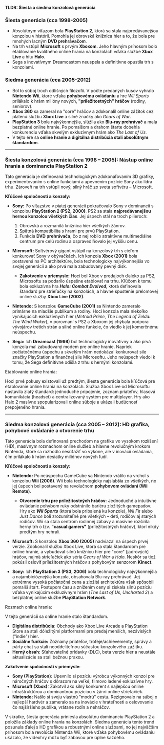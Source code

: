 **TLDR: Šiesta a siedma konzolová generácia**
### Šiesta generácia (cca 1998-2005)

- Absolútnym víťazom bola **PlayStation 2**, ktorá sa stala najpredávanejšou konzolou v histórii. Pomohla jej obrovská knižnica hier a to, že bola pre mnohých lacným **DVD prehrávačom**.
- Na trh vstúpil **Microsoft** s prvým **Xboxom**. Jeho hlavným prínosom bolo etablovanie kvalitného online hrania na konzolách vďaka službe **Xbox Live** a hitu **Halo**.
- Sega s inovatívnym Dreamcastom neuspela a definitívne opustila trh s konzolami.

### Siedma generácia (cca 2005-2012)

- Bol to súboj troch odlišných filozofií. V počte predaných kusov vyhralo **Nintendo Wii**, ktoré vďaka **pohybovému ovládaniu** a hre _Wii Sports_ prilákalo k hrám milióny nových, **"príležitostných" hráčov** (rodiny, seniorov).
- **Xbox 360** sa zameral na "core" hráčov a zdokonalil online zážitok cez platenú službu **Xbox Live** a silné značky ako _Gears of War_.
- **PlayStation 3** bola najvýkonnejšia, slúžila ako **Blu-ray prehrávač** a mala bezplatné online hranie. Po pomalšom a drahom štarte dobehla konkurenciu vďaka skvelým exkluzívnym hrám ako _The Last of Us_.
- V tejto ére sa **online hranie a digitálna distribúcia stali absolútnym štandardom**.

---

### **Šiesta konzolová generácia (cca 1998 – 2005): Nástup online hrania a dominancia PlayStation 2**

Táto generácia je definovaná technologickým zdokonaľovaním 3D grafiky, experimentovaním s online funkciami a upevnením pozície Sony ako lídra trhu. Zároveň na trh vstúpil nový, silný hráč zo sveta softvéru – Microsoft.

**Kľúčové spoločnosti a konzoly:**

- **Sony:** Po víťazstve v piatej generácii pokračovalo Sony v dominancii s konzolou **PlayStation 2 (PS2, 2000)**. PS2 sa stala **najpredávanejšou hernou konzolou všetkých čias**. Jej úspech stál na troch pilieroch:
    1. Obrovská a rozmanitá knižnica hier všetkých žánrov.
    2. Spätná kompatibilita s hrami pre prvú PlayStation.
    3. Funkcia **DVD prehrávača**, čo z nej robilo atraktívne multimediálne centrum pre celú rodinu a ospravedlňovalo jej vyššiu cenu.

- **Microsoft:** Softvérový gigant vstúpil na konzolový trh s cieľom konkurovať Sony v obývačkách. Ich konzola **Xbox (2001)** bola postavená na PC architektúre, bola technologicky najvýkonnejšia vo svojej generácii a ako prvá mala zabudovaný pevný disk.    
    - **Zakotvenie v priemysle:** Hoci bol Xbox v predajoch ďaleko za PS2, Microsoftu sa podarilo úspešne etablovať na trhu. Kľúčom k tomu bola exkluzívna hra _**Halo: Combat Evolved**_, ktorá definovala štandard pre strieľačky na konzolách, a hlavne spustenie prelomovej online služby **Xbox Live (2002)**.
    
- **Nintendo:** S konzolou **GameCube (2001)** sa Nintendo zameralo primárne na mladšie publikum a rodiny. Hoci konzola mala niekoľko vynikajúcich exkluzívnych hier (_Metroid Prime_, _The Legend of Zelda: The Wind Waker_), v porovnaní s PS2 a Xboxom jej chýbala podpora vývojárov tretích strán a silné online funkcie, čo viedlo k jej komerčnému neúspechu.
    
- **Sega:** Ich **Dreamcast (1998)** bol technologicky inovatívny a ako prvá konzola mal zabudovaný modem pre online hranie. Napriek počiatočnému úspechu a skvelým hrám nedokázal konkurovať sile značky PlayStation a finančnej sile Microsoftu. Jeho neúspech viedol k tomu, že Sega definitívne odišla z trhu s hernými konzolami.
    

Etablovanie online hrania:

Hoci prvé pokusy existovali už predtým, šiesta generácia bola kľúčová pre etablovanie online hrania na konzolách. Služba Xbox Live od Microsoftu nastavila zlatý štandard: jednoduché pripojenie, zoznam priateľov, hlasová komunikácia (headset) a centralizovaný systém pre multiplayer. Hry ako Halo 2 masívne spopularizovali online súboje a ukázali budúcnosť prepojeného hrania.

---

### **Siedma konzolová generácia (cca 2005 – 2012): HD grafika, pohybové ovládanie a otvorenie trhu**

Táto generácia bola definovaná prechodom na grafiku vo vysokom rozlíšení (HD), masívnym rozmachom online služieb a hlavne revolučným krokom Nintenda, ktoré sa rozhodlo nesúťažiť vo výkone, ale v inovácii ovládania, čím prilákalo k hrám desiatky miliónov nových ľudí.

**Kľúčové spoločnosti a konzoly:**

- **Nintendo:** Po neúspechu GameCube sa Nintendo vrátilo na vrchol s konzolou **Wii (2006)**. Wii bola technologicky najslabšia zo všetkých, no jej úspech bol postavený na revolučnom **pohybovom ovládaní (Wii Remote)**.
    
    - **Otvorenie trhu pre príležitostných hráčov:** Jednoduché a intuitívne ovládanie pohybom ruky odstránilo bariéru zložitých gamepadov. Hry ako _**Wii Sports**_ (ktorá bola pribalená ku konzole), _Wii Fit_ alebo _Just Dance_ boli zrozumiteľné pre všetkých – deti, rodičov aj starých rodičov. Wii sa stala centrom rodinnej zábavy a masívne rozšírila herný trh o tzv. **"casual gamers"** (príležitostných hráčov), ktorí nikdy predtým hry nehrali.
- **Microsoft:** S konzolou **Xbox 360 (2005)** nadviazal na úspech prvej verzie. Zdokonalil službu Xbox Live, ktorá sa stala štandardom pre online hranie, a vybudoval silnú knižnicu hier pre "core" (jadrových) hráčov, najmä strieľačiek ako séria _Gears of War_ a _Halo_. Neskôr sa tiež pokúsil osloviť príležitostných hráčov s pohybovým senzorom **Kinect**.
    
- **Sony:** Ich **PlayStation 3 (PS3, 2006)** bola technologicky najvýkonnejšia a najambicióznejšia konzola, obsahovala Blu-ray prehrávač. Jej extrémne vysoká počiatočná cena a zložitá architektúra však spôsobili pomalší štart. Postupom času a znížením ceny si získala silnú pozíciu vďaka vynikajúcim exkluzívnym hrám (_The Last of Us_, _Uncharted 2_) a bezplatnej online službe **PlayStation Network**.
    

Rozmach online hrania:

V tejto generácii sa online hranie stalo štandardom.

- **Digitálna distribúcia:** Obchody ako Xbox Live Arcade a PlayStation Store sa stali dôležitými platformami pre predaj menších, nezávislých ("indie") hier.
- **Sociálne funkcie:** Zoznamy priateľov, trofeje/achievementy, správy a párty chat sa stali neoddeliteľnou súčasťou konzolového zážitku.
- **Herný obsah:** Sťahovateľné prídavky (DLC), beta verzie hier a neustále aktualizácie sa stali bežnou praxou.

**Zakotvenie spoločností v priemysle:**

- **Sony (PlayStation):** Upevnilo si pozíciu výrobcu výkonných konzol pre náročných hráčov s dôrazom na veľké, filmovo ladené exkluzívne hry.
- **Microsoft (Xbox):** Zakotvil ako silný konkurent s najlepšou online infraštruktúrou a dominantnou pozíciou v žánri online strieľačiek.
- **Nintendo:** Našlo si svoju vlastnú "modrú" cestu. Rezignovalo na súboj o najlepší hardvér a zameralo sa na inovácie v hrateľnosti a oslovovanie čo najširšieho publika, vrátane rodín a nehráčov.

V skratke, šiesta generácia priniesla absolútnu dominanciu PlayStation 2 a položila základy online hrania na konzolách. Siedma generácia tento trend posunula ďalej s HD grafikou a robustnými online službami, no jej najväčším prínosom bola revolúcia Nintenda Wii, ktoré vďaka pohybovému ovládaniu ukázalo, že videohry môžu byť zábavou pre úplne každého.